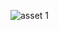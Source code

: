 ![asset 1](https://github.com/Anshchauhan1302/Usability-Clone/assets/147262871/92c229aa-7f67-4927-a389-c49533ac5bf0)
